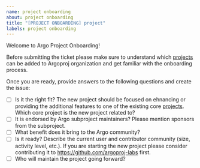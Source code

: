 ```yaml
---
name: project onboarding
about: project onboarding
title: "[PROJECT ONBOARDING] project"
labels: project onboarding
---
```


Welcome to Argo Project Onboarding! 

Before submitting the ticket please make sure to understand which [projects](../../community/ecosystem-projects.md) can be added to Argoproj organization and get familiar with the onboarding process. 

Once you are ready, provide answers to the following questions and create the issue:

- [ ] Is it the right fit? The new project should be focused on ehnancing or providing the additional features to one of the existing core
[projects](https://github.com/argoproj/argoproj#what-is-argoproj). Which core project is the new project related to?
- [ ] It is endorsed by Argo subproject maintainers? Please mention sponsors from the subproject.
- [ ] What benefit does it bring to the Argo community?
- [ ] Is it ready? Describe the current user and contributor community (size, activity level, etc.). If you are starting the new project please
consider contributing it to https://github.com/argoproj-labs first.
- [ ] Who will maintain the project going forward?
